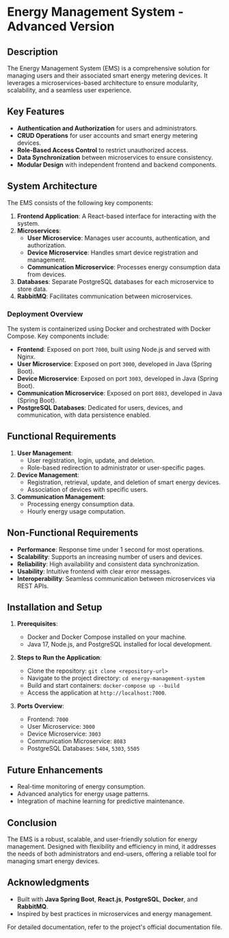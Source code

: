 # Energy Management System - Advanced Version

## Description
The Energy Management System (EMS) is a comprehensive solution for managing users and their associated smart energy metering devices. It leverages a microservices-based architecture to ensure modularity, scalability, and a seamless user experience.

## Key Features
- **Authentication and Authorization** for users and administrators.
- **CRUD Operations** for user accounts and smart energy metering devices.
- **Role-Based Access Control** to restrict unauthorized access.
- **Data Synchronization** between microservices to ensure consistency.
- **Modular Design** with independent frontend and backend components.

## System Architecture
The EMS consists of the following key components:
1. **Frontend Application**: A React-based interface for interacting with the system.
2. **Microservices**:
   - **User Microservice**: Manages user accounts, authentication, and authorization.
   - **Device Microservice**: Handles smart device registration and management.
   - **Communication Microservice**: Processes energy consumption data from devices.
3. **Databases**: Separate PostgreSQL databases for each microservice to store data.
4. **RabbitMQ**: Facilitates communication between microservices.

### Deployment Overview
The system is containerized using Docker and orchestrated with Docker Compose. Key components include:
- **Frontend**: Exposed on port `7000`, built using Node.js and served with Nginx.
- **User Microservice**: Exposed on port `3000`, developed in Java (Spring Boot).
- **Device Microservice**: Exposed on port `3003`, developed in Java (Spring Boot).
- **Communication Microservice**: Exposed on port `8083`, developed in Java (Spring Boot).
- **PostgreSQL Databases**: Dedicated for users, devices, and communication, with data persistence enabled.

## Functional Requirements
1. **User Management**:
   - User registration, login, update, and deletion.
   - Role-based redirection to administrator or user-specific pages.
2. **Device Management**:
   - Registration, retrieval, update, and deletion of smart energy devices.
   - Association of devices with specific users.
3. **Communication Management**:
   - Processing energy consumption data.
   - Hourly energy usage computation.

## Non-Functional Requirements
- **Performance**: Response time under 1 second for most operations.
- **Scalability**: Supports an increasing number of users and devices.
- **Reliability**: High availability and consistent data synchronization.
- **Usability**: Intuitive frontend with clear error messages.
- **Interoperability**: Seamless communication between microservices via REST APIs.

## Installation and Setup
1. **Prerequisites**:
   - Docker and Docker Compose installed on your machine.
   - Java 17, Node.js, and PostgreSQL installed for local development.

2. **Steps to Run the Application**:
   - Clone the repository: `git clone <repository-url>`
   - Navigate to the project directory: `cd energy-management-system`
   - Build and start containers: `docker-compose up --build`
   - Access the application at `http://localhost:7000`.

3. **Ports Overview**:
   - Frontend: `7000`
   - User Microservice: `3000`
   - Device Microservice: `3003`
   - Communication Microservice: `8083`
   - PostgreSQL Databases: `5404`, `5303`, `5505`

## Future Enhancements
- Real-time monitoring of energy consumption.
- Advanced analytics for energy usage patterns.
- Integration of machine learning for predictive maintenance.

## Conclusion
The EMS is a robust, scalable, and user-friendly solution for energy management. Designed with flexibility and efficiency in mind, it addresses the needs of both administrators and end-users, offering a reliable tool for managing smart energy devices.

## Acknowledgments
- Built with **Java Spring Boot**, **React.js**, **PostgreSQL**, **Docker**, and **RabbitMQ**.
- Inspired by best practices in microservices and energy management.

For detailed documentation, refer to the project's official documentation file.
